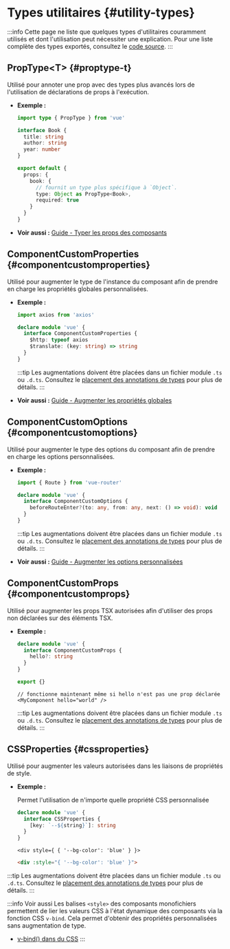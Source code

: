 # Types utilitaires {#utility-types}

:::info
Cette page ne liste que quelques types d'utilitaires couramment utilisés et dont l'utilisation peut nécessiter une explication. Pour une liste complète des types exportés, consultez le [code source](https://github.com/vuejs/core/blob/main/packages/runtime-core/src/index.ts#L131).
:::

## PropType\<T> {#proptype-t}

Utilisé pour annoter une prop avec des types plus avancés lors de l'utilisation de déclarations de props à l'exécution.

- **Exemple :**

  ```ts
  import type { PropType } from 'vue'

  interface Book {
    title: string
    author: string
    year: number
  }

  export default {
    props: {
      book: {
        // fournit un type plus spécifique à `Object`.
        type: Object as PropType<Book>,
        required: true
      }
    }
  }
  ```

- **Voir aussi :** [Guide - Typer les props des composants](/guide/typescript/options-api.html#typing-component-props)

## ComponentCustomProperties {#componentcustomproperties}

Utilisé pour augmenter le type de l'instance du composant afin de prendre en charge les propriétés globales personnalisées.

- **Exemple :**

  ```ts
  import axios from 'axios'

  declare module 'vue' {
    interface ComponentCustomProperties {
      $http: typeof axios
      $translate: (key: string) => string
    }
  }
  ```

  :::tip
  Les augmentations doivent être placées dans un fichier module `.ts` ou `.d.ts`. Consultez le [placement des annotations de types](/guide/typescript/options-api.html#augmenting-global-properties) pour plus de détails.
  :::

- **Voir aussi :** [Guide - Augmenter les propriétés globales](/guide/typescript/options-api.html#augmenting-global-properties)

## ComponentCustomOptions {#componentcustomoptions}

Utilisé pour augmenter le type des options du composant afin de prendre en charge les options personnalisées.

- **Exemple :**

  ```ts
  import { Route } from 'vue-router'

  declare module 'vue' {
    interface ComponentCustomOptions {
      beforeRouteEnter?(to: any, from: any, next: () => void): void
    }
  }
  ```

  :::tip
  Les augmentations doivent être placées dans un fichier module `.ts` ou `.d.ts`. Consultez le [placement des annotations de types](/guide/typescript/options-api.html#augmenting-global-properties) pour plus de détails.
  :::

- **Voir aussi :** [Guide - Augmenter les options personnalisées](/guide/typescript/options-api.html#augmenting-custom-options)

## ComponentCustomProps {#componentcustomprops}

Utilisé pour augmenter les props TSX autorisées afin d'utiliser des props non déclarées sur des éléments TSX.

- **Exemple :**

  ```ts
  declare module 'vue' {
    interface ComponentCustomProps {
      hello?: string
    }
  }

  export {}
  ```

  ```tsx
  // fonctionne maintenant même si hello n'est pas une prop déclarée
  <MyComponent hello="world" />
  ```

  :::tip
  Les augmentations doivent être placées dans un fichier module `.ts` ou `.d.ts`. Consultez le [placement des annotations de types](/guide/typescript/options-api.html#augmenting-global-properties) pour plus de détails.
  :::

## CSSProperties {#cssproperties}

Utilisé pour augmenter les valeurs autorisées dans les liaisons de propriétés de style.

- **Exemple :**

  Permet l'utilisation de n'importe quelle propriété CSS personnalisée

  ```ts
  declare module 'vue' {
    interface CSSProperties {
      [key: `--${string}`]: string
    }
  }
  ```

  ```tsx
  <div style={ { '--bg-color': 'blue' } }>
  ```
  ```html
  <div :style="{ '--bg-color': 'blue' }">
  ```

 :::tip
  Les augmentations doivent être placées dans un fichier module `.ts` ou `.d.ts`. Consultez le [placement des annotations de types](/guide/typescript/options-api.html#augmenting-global-properties) pour plus de détails.
  :::
  
  :::info Voir aussi
Les balises `<style>` des composants monofichiers permettent de lier les valeurs CSS à l'état dynamique des composants via la fonction CSS `v-bind`. Cela permet d'obtenir des propriétés personnalisées sans augmentation de type.

- [v-bind() dans du CSS](/api/sfc-css-features.html#v-bind-in-css)
  :::
